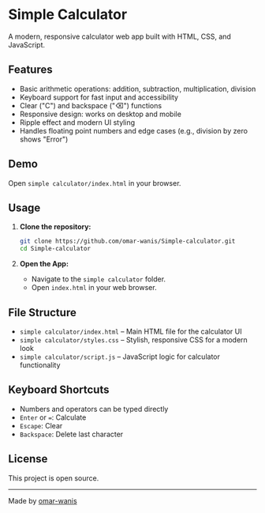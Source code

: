 # Simple Calculator

A modern, responsive calculator web app built with HTML, CSS, and JavaScript.

## Features

- Basic arithmetic operations: addition, subtraction, multiplication, division
- Keyboard support for fast input and accessibility
- Clear ("C") and backspace ("⌫") functions
- Responsive design: works on desktop and mobile
- Ripple effect and modern UI styling
- Handles floating point numbers and edge cases (e.g., division by zero shows "Error")

## Demo

Open `simple calculator/index.html` in your browser.

## Usage

1. **Clone the repository:**
   ```sh
   git clone https://github.com/omar-wanis/Simple-calculator.git
   cd Simple-calculator
   ```

2. **Open the App:**
   - Navigate to the `simple calculator` folder.
   - Open `index.html` in your web browser.

## File Structure

- `simple calculator/index.html` – Main HTML file for the calculator UI
- `simple calculator/styles.css` – Stylish, responsive CSS for a modern look
- `simple calculator/script.js` – JavaScript logic for calculator functionality

## Keyboard Shortcuts

- Numbers and operators can be typed directly
- `Enter` or `=`: Calculate
- `Escape`: Clear
- `Backspace`: Delete last character

## License

This project is open source.

---

Made by [omar-wanis](https://github.com/omar-wanis)
